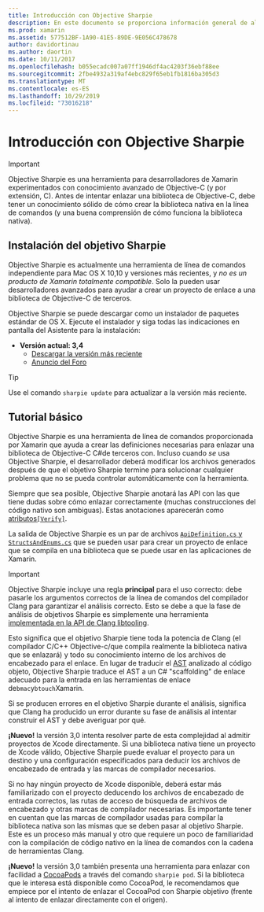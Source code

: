 ```yaml
---
title: Introducción con Objective Sharpie
description: En este documento se proporciona información general de alto nivel sobre Objective Sharpie, la herramienta que se usa para automatizar la creación de C# enlaces a código de Objective-C.
ms.prod: xamarin
ms.assetid: 577512BF-1A90-41E5-89DE-9E056C478678
author: davidortinau
ms.author: daortin
ms.date: 10/11/2017
ms.openlocfilehash: b055ecadc007a07ff1946df4ac4203f36ebf88ee
ms.sourcegitcommit: 2fbe4932a319af4ebc829f65eb1fb1816ba305d3
ms.translationtype: MT
ms.contentlocale: es-ES
ms.lasthandoff: 10/29/2019
ms.locfileid: "73016218"
---
```

# <a name="getting-started-with-objective-sharpie"></a>Introducción con Objective Sharpie

> [!IMPORTANT]
> Objective Sharpie es una herramienta para desarrolladores de Xamarin experimentados con conocimiento avanzado de Objective-C (y por extensión, C). Antes de intentar enlazar una biblioteca de Objective-C, debe tener un conocimiento sólido de cómo crear la biblioteca nativa en la línea de comandos (y una buena comprensión de cómo funciona la biblioteca nativa).

<a name="installing" />

## <a name="installing-objective-sharpie"></a>Instalación del objetivo Sharpie

Objective Sharpie es actualmente una herramienta de línea de comandos independiente para Mac OS X 10,10 y versiones más recientes, y _no es un producto de Xamarin totalmente compatible_. Solo la pueden usar desarrolladores avanzados para ayudar a crear un proyecto de enlace a una biblioteca de Objective-C de terceros.

Objective Sharpie se puede descargar como un instalador de paquetes estándar de OS X.
Ejecute el instalador y siga todas las indicaciones en pantalla del Asistente para la instalación:

- **Versión actual: 3,4**
  - [Descargar la versión más reciente](https://dl.xamarin.com/objective-sharpie/ObjectiveSharpie.pkg)
  - [Anuncio del Foro](https://forums.xamarin.com/discussion/104800/objective-sharpie-3-4)

> [!TIP]
> Use el comando `sharpie update` para actualizar a la versión más reciente.

## <a name="basic-walkthrough"></a>Tutorial básico

Objective Sharpie es una herramienta de línea de comandos proporcionada por Xamarin que ayuda a crear las definiciones necesarias para enlazar una biblioteca de Objective-C C#de terceros con.
Incluso cuando *se* usa Objective Sharpie, el desarrollador deberá modificar los archivos generados después de que el objetivo Sharpie termine para solucionar cualquier problema que no se pueda controlar automáticamente con la herramienta.

Siempre que sea posible, Objective Sharpie anotará las API con las que tiene dudas sobre cómo enlazar correctamente (muchas construcciones del código nativo son ambiguas).
Estas anotaciones aparecerán como [atributos`[Verify]`](~/cross-platform/macios/binding/objective-sharpie/platform/verify.md).

La salida de Objective Sharpie es un par de archivos [`ApiDefinition.cs` y `StructsAndEnums.cs`](~/cross-platform/macios/binding/objective-sharpie/platform/apidefinitions-structsandenums.md) que se pueden usar para crear un proyecto de enlace que se compila en una biblioteca que se puede usar en las aplicaciones de Xamarin.

> [!IMPORTANT]
> Objective Sharpie incluye una regla **principal** para el uso correcto: debe pasarle los argumentos correctos de la línea de comandos del compilador Clang para garantizar el análisis correcto. Esto se debe a que la fase de análisis de objetivos Sharpie es simplemente una herramienta [implementada en la API de Clang libtooling](https://clang.llvm.org/docs/LibTooling.html).

Esto significa que el objetivo Sharpie tiene toda la potencia de Clang (el compilador C/C++ Objective-c/que compila realmente la biblioteca nativa que se enlazará) y todo su conocimiento interno de los archivos de encabezado para el enlace.
En lugar de traducir el [AST](https://en.wikipedia.org/wiki/Abstract_syntax_tree) analizado al código objeto, Objective Sharpie traduce el AST a un C# "scaffolding" de enlace adecuado para la entrada en las herramientas de enlace de`bmac`y`btouch`Xamarin.

Si se producen errores en el objetivo Sharpie durante el análisis, significa que Clang ha producido un error durante su fase de análisis al intentar construir el AST y debe averiguar por qué.

**¡Nuevo!** la versión 3,0 intenta resolver parte de esta complejidad al admitir proyectos de Xcode directamente. Si una biblioteca nativa tiene un proyecto de Xcode válido, Objective Sharpie puede evaluar el proyecto para un destino y una configuración especificados para deducir los archivos de encabezado de entrada y las marcas de compilador necesarios.

Si no hay ningún proyecto de Xcode disponible, deberá estar más familiarizado con el proyecto deducendo los archivos de encabezado de entrada correctos, las rutas de acceso de búsqueda de archivos de encabezado y otras marcas de compilador necesarias. Es importante tener en cuentan que las marcas de compilador usadas para compilar la biblioteca nativa son las mismas que se deben pasar al objetivo Sharpie. Este es un proceso más manual y otro que requiere un poco de familiaridad con la compilación de código nativo en la línea de comandos con la cadena de herramientas Clang.

**¡Nuevo!** la versión 3,0 también presenta una herramienta para enlazar con facilidad a [CocoaPods](https://cocoapods.org) a través del comando `sharpie pod`.
Si la biblioteca que le interesa está disponible como CocoaPod, le recomendamos que empiece por el intento de enlazar el CocoaPod con Sharpie objetivo (frente al intento de enlazar directamente con el origen).

